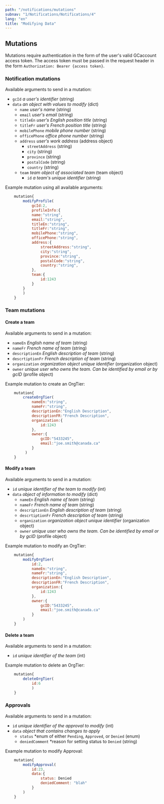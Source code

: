 ```yaml
---
path: "/notifications/mutations"
subnav: "1/Notifications/Notifications/4"
lang: "en"
title: "Modifying Data"
---
```


<helmet>
<title> Notifications - Modifying Data</title>
</helmet>

## Mutations

Mutations require authentication in the form of the user's valid GCaccount access token.  The access token must be passed in the request header in the form `Authorization: Bearer {access token}`.

### Notification mutations

Available arguments to send in a mutation:

* `gcId` *a user's identifier* (string)
* `data` *an object with values to modify* (dict)
  * `name` *user's name* (string)
  * `email` *user's email* (string)
  * `titleEn` *user's English position title* (string)
  * `titleFr` *user's French position title* (string)
  * `mobilePhone` *mobile phone number* (string)
  * `officePhone` *office phone number* (string)
  * `address` *user's work address* (address object)
    * `streetAddress` (string)
    * `city` (string)
    * `province` (string)
    * `postalCode` (string)
    * `country` (string)
  * `team` *team object of associated team* (team object)
    * `id` *a team's unique identifier* (string)

Example mutation using all available arguments:

```javascript
    mutation{
        modifyProfile(
            gcId:2,
            profileInfo:{
            name:"string",
            email:"string",
            titleEn:"string",
            titleFr:"string",
            mobilePhone:"string",
            officePhone:"string",
            address:{
                streetAddress:"string",
                city:"string",
                province:"string",
                postalCode:"string",
                country:"string",
            },
            team:{
                id:1243
            }
        }
        )
    }
```

### Team mutations

#### Create a team

Available arguments to send in a mutation:

* `nameEn` *English name of team* (string)
* `nameFr` *French name of team* (string)
* `descriptionEn` *English description of team* (string)
* `descrtiptionFr` *French description of team* (string)
* `organization` *organization object unique identifier* (organization object)
* `owner` *unique user who owns the team. Can be identified by email or by gcID* (profile object)

Example mutation to create an OrgTier:

```javascript
    mutation{
        createOrgTier(
            nameEn:"string",
            nameFr:"string",
            descriptionEn:"English Description",
            descriptionFR:"French Description",
            organization:{
                id:1243
            },
            owner:{
                gcID:"5433245",
                email:"joe.smith@canada.ca"
            }
         )
    }
```

#### Modify a team

Available arguments to send in a mutation:

* `id` *unique identifier of the team to modify* (int)
* `data` *object of information to modify* (dict)
  * `nameEn` *English name of team* (string)
  * `nameFr` *French name of team* (string)
  * `descriptionEn` *English description of team* (string)
  * `descrtiptionFr` *French description of team* (string)
  * `organization` *organization object unique identifier* (organization object)
  * `owner` *unique user who owns the team. Can be identified by email or by gcID* (profile object)

Example mutation to modify an OrgTier:

```javascript
    mutation{
        modifyOrgTier(
            id:2,
            nameEn:"string",
            nameFr:"string",
            descriptionEn:"English Description",
            descriptionFR:"French Description",
            organization:{
                id:1243
            },
            owner:{
                gcID:"5433245",
                email:"joe.smith@canada.ca"
            }
        )
    }
```

#### Delete a team

Available arguments to send in a mutation:

* `id` *unique identifier of the team* (int)

Example mutation to delete an OrgTier:

```javascript
    mutation{
        deleteOrgTier(
            id:6
            )
    }
```

### Approvals

Available arguments to send in a mutation:

* `id` *unique identifier of the approval to modify* (int)
* `data` *object that contains changes to apply*
  * `status` *enum of either `Pending`, `Approved`, or `Denied` (enum)
  * `deniedComment` *reason for setting status to `Denied` (string)

Example mutation to modify Approval:

```javascript
    mutation{
        modifyApproval(
            id:23,
            data:{
                status: Denied
                deniedComment: "blah"
            }
        )
    }
```
